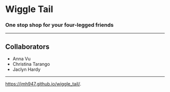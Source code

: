 # Wiggle Tail
### One stop shop for your four-legged friends
---

## Collaborators
* Anna Vu
* Christina Tarango
* Jaclyn Hardy
---

https://jmh947.github.io/wiggle_tail/.
